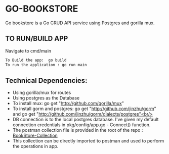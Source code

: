 # GO-BOOKSTORE

Go bookstore is a Go CRUD API service using Postgres and gorilla mux.

## TO RUN/BUILD APP

 Navigate to cmd/main
 ```sh
 To Build the app:  go build
 To run the application : go run main
 ```
 
## Technical Dependencies:

* Using gorilla/mux for routes <br/>
* Using postgres as the Database <br/>
* To install mux: go get "http://github.com/gorilla/mux" <br/>
* To install gorm and postgres: go get "http://github.com/jinzhu/gorm" and go get "http://github.com/jinzhu/gorm/dialects/postgres"<br/>
* DB connection is to the local postgres database. I've given my default connection credentials in pkg/config/app.go - Connect() function. <br/>
* The postman collection file is provided in the root of the repo : [BookStore-Collection](https://github.com/Clint-Mathews/GO-BOOKSTORE/blob/main/Book_Store.postman_collection.json) <br/>
* This collection can be directly imported to postman and used to perform the operations in app.
